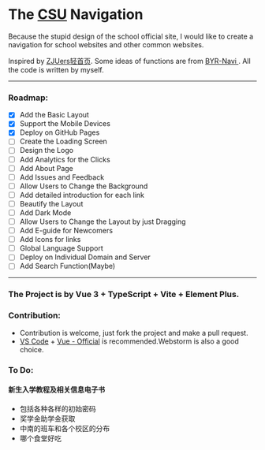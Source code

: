 # The [CSU](https://www.csu.edu.cn/) Navigation

Because the stupid design of the school official site, I would like to create a navigation for school websites and other
common websites.

Inspired by [ZJUers轻首页](https://zjuers.com/).
Some ideas of functions are from [ BYR-Navi
](https://github.com/BYR-Navi/BYR-Navi).
All the code is written by myself.

---

### Roadmap:

- [x] Add the Basic Layout
- [x] Support the Mobile Devices
- [x] Deploy on GitHub Pages
- [ ] Create the Loading Screen
- [ ] Design the Logo
- [ ] Add Analytics for the Clicks
- [ ] Add About Page
- [ ] Add Issues and Feedback
- [ ] Allow Users to Change the Background
- [ ] Add detailed introduction for each link
- [ ] Beautify the Layout
- [ ] Add Dark Mode
- [ ] Allow Users to Change the Layout by just Dragging
- [ ] Add E-guide for Newcomers
- [ ] Add Icons for links
- [ ] Global Language Support
- [ ] Deploy on Individual Domain and Server
- [ ] Add Search Function(Maybe)

---

### The Project is by Vue 3 + TypeScript + Vite + Element Plus.

### Contribution:

- Contribution is welcome, just fork the project and make a pull request.
- [VS Code](https://code.visualstudio.com/) + [Vue - Official](https://marketplace.visualstudio.com/items?itemName=Vue.volar)
  is recommended.Webstorm is also a good choice.

### To Do:
#### 新生入学教程及相关信息电子书

- 包括各种各样的初始密码
- 奖学金助学金获取
- 中南的班车和各个校区的分布
- 哪个食堂好吃